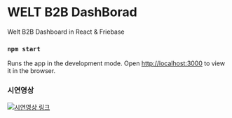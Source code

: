# WELT B2B DashBorad

Welt B2B Dashboard in React & Friebase

### `npm start`

Runs the app in the development mode.
Open [http://localhost:3000](http://localhost:3000) to view it in the browser.

### 시연영상
[![시연영상 링크](https://img.youtube.com/vi/L4re7hLa7O8/0.jpg)](https://www.youtube.com/watch?v=L4re7hLa7O8)
